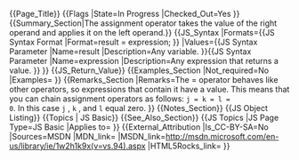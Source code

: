 {{Page_Title}}
{{Flags
|State=In Progress
|Checked_Out=Yes
}}
{{Summary_Section|The assignment operator takes the value of the right operand and applies it on the left operand.}}
{{JS_Syntax
|Formats={{JS Syntax Format
|Format=result = expression;
}}
|Values={{JS Syntax Parameter
|Name=result
|Description=Any variable.
}}{{JS Syntax Parameter
|Name=expression
|Description=Any expression that returns a value.
}}
}}
{{JS_Return_Value}}
{{Examples_Section
|Not_required=No
|Examples=
}}
{{Remarks_Section
|Remarks=The = operator behaves like other operators, so expressions that contain it have a value. This means that you can chain assignment operators as follows: <code>j = k = l = 0</code>. In this case <code>j</code> , <code>k</code> , and <code>l</code> equal zero.
}}
{{Notes_Section}}
{{JS Object Listing}}
{{Topics | JS Basic}}
{{See_Also_Section}}
{{JS Topics
|JS Page Type=JS Basic
|Applies to=
}}
{{External_Attribution
|Is_CC-BY-SA=No
|Sources=MSDN
|MDN_link=
|MSDN_link=http://msdn.microsoft.com/en-us/library/ie/1w2h1k9x(v=vs.94).aspx
|HTML5Rocks_link=
}}